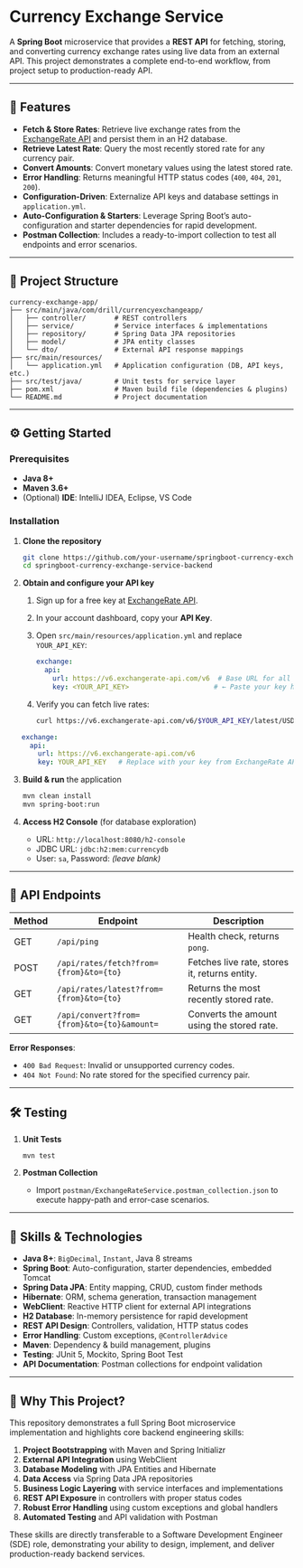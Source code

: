 # Currency Exchange Service

A **Spring Boot** microservice that provides a **REST API** for fetching, storing, and converting currency exchange rates using live data from an external API. This project demonstrates a complete end-to-end workflow, from project setup to production-ready API.

---

## 🚀 Features

* **Fetch & Store Rates**: Retrieve live exchange rates from the [ExchangeRate API](https://www.exchangerate-api.com/) and persist them in an H2 database.
* **Retrieve Latest Rate**: Query the most recently stored rate for any currency pair.
* **Convert Amounts**: Convert monetary values using the latest stored rate.
* **Error Handling**: Returns meaningful HTTP status codes (`400`, `404`, `201`, `200`).
* **Configuration-Driven**: Externalize API keys and database settings in `application.yml`.
* **Auto-Configuration & Starters**: Leverage Spring Boot’s auto-configuration and starter dependencies for rapid development.
* **Postman Collection**: Includes a ready-to-import collection to test all endpoints and error scenarios.

---

## 📂 Project Structure

```
currency-exchange-app/
├── src/main/java/com/drill/currencyexchangeapp/
│   ├── controller/       # REST controllers
│   ├── service/          # Service interfaces & implementations
│   ├── repository/       # Spring Data JPA repositories
│   ├── model/            # JPA entity classes
│   └── dto/              # External API response mappings
├── src/main/resources/
│   └── application.yml   # Application configuration (DB, API keys, etc.)
├── src/test/java/        # Unit tests for service layer
├── pom.xml               # Maven build file (dependencies & plugins)
└── README.md             # Project documentation
```

---

## ⚙️ Getting Started

### Prerequisites

* **Java 8+**
* **Maven 3.6+**
* (Optional) **IDE**: IntelliJ IDEA, Eclipse, VS Code

### Installation

1. **Clone the repository**

   ```bash
   git clone https://github.com/your-username/springboot-currency-exchange-service-backend.git
   cd springboot-currency-exchange-service-backend
   ```
2. **Obtain and configure your API key**

   1. Sign up for a free key at [ExchangeRate API](https://www.exchangerate-api.com).
   2. In your account dashboard, copy your **API Key**.
   3. Open `src/main/resources/application.yml` and replace `YOUR_API_KEY`:

      ```yaml
      exchange:
        api:
          url: https://v6.exchangerate-api.com/v6  # Base URL for all requests
          key: <YOUR_API_KEY>                     # ← Paste your key here
      ```
   4. Verify you can fetch live rates:

      ```bash
      curl https://v6.exchangerate-api.com/v6/$YOUR_API_KEY/latest/USD
      ```

```yaml
   exchange:
     api:
       url: https://v6.exchangerate-api.com/v6
       key: YOUR_API_KEY   # Replace with your key from ExchangeRate API
```

3. **Build & run** the application

   ```bash
   mvn clean install
   mvn spring-boot:run
   ```
4. **Access H2 Console** (for database exploration)

   * URL: `http://localhost:8080/h2-console`
   * JDBC URL: `jdbc:h2:mem:currencydb`
   * User: `sa`, Password: *(leave blank)*

---

## 📡 API Endpoints

| Method | Endpoint                                   | Description                                   |
| ------ | ------------------------------------------ | --------------------------------------------- |
| GET    | `/api/ping`                                | Health check, returns `pong`.                 |
| POST   | `/api/rates/fetch?from={from}&to={to}`     | Fetches live rate, stores it, returns entity. |
| GET    | `/api/rates/latest?from={from}&to={to}`    | Returns the most recently stored rate.        |
| GET    | `/api/convert?from={from}&to={to}&amount=` | Converts the amount using the stored rate.    |

**Error Responses**:

* `400 Bad Request`: Invalid or unsupported currency codes.
* `404 Not Found`: No rate stored for the specified currency pair.

---

## 🛠️ Testing

1. **Unit Tests**

   ```bash
   mvn test
   ```
2. **Postman Collection**

   * Import `postman/ExchangeRateService.postman_collection.json` to execute happy-path and error-case scenarios.

---

## 🔑 Skills & Technologies

* **Java 8+**: `BigDecimal`, `Instant`, Java 8 streams
* **Spring Boot**: Auto-configuration, starter dependencies, embedded Tomcat
* **Spring Data JPA**: Entity mapping, CRUD, custom finder methods
* **Hibernate**: ORM, schema generation, transaction management
* **WebClient**: Reactive HTTP client for external API integrations
* **H2 Database**: In-memory persistence for rapid development
* **REST API Design**: Controllers, validation, HTTP status codes
* **Error Handling**: Custom exceptions, `@ControllerAdvice`
* **Maven**: Dependency & build management, plugins
* **Testing**: JUnit 5, Mockito, Spring Boot Test
* **API Documentation**: Postman collections for endpoint validation

---

## 🎯 Why This Project?

This repository demonstrates a full Spring Boot microservice implementation and highlights core backend engineering skills:

1. **Project Bootstrapping** with Maven and Spring Initializr
2. **External API Integration** using WebClient
3. **Database Modeling** with JPA Entities and Hibernate
4. **Data Access** via Spring Data JPA repositories
5. **Business Logic Layering** with service interfaces and implementations
6. **REST API Exposure** in controllers with proper status codes
7. **Robust Error Handling** using custom exceptions and global handlers
8. **Automated Testing** and API validation with Postman

These skills are directly transferable to a Software Development Engineer (SDE) role, demonstrating your ability to design, implement, and deliver production-ready backend services.
